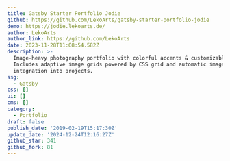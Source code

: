 ```yaml
---
title: Gatsby Starter Portfolio Jodie
github: https://github.com/LekoArts/gatsby-starter-portfolio-jodie
demo: https://jodie.lekoarts.de/
author: LekoArts
author_link: https://github.com/LekoArts
date: 2023-11-28T11:08:54.582Z
description: >-
  Image-heavy photography portfolio with colorful accents & customizable pages.
  Includes adaptive image grids powered by CSS grid and automatic image
  integration into projects.
ssg:
  - Gatsby
css: []
ui: []
cms: []
category:
  - Portfolio
draft: false
publish_date: '2019-02-19T15:17:30Z'
update_date: '2024-12-24T12:16:27Z'
github_star: 341
github_fork: 81
---
```

